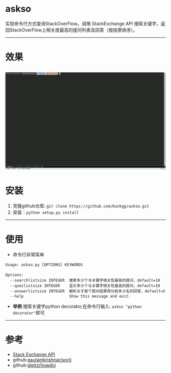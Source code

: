 # askso

实现命令行方式查询StackOverFlow。调用 StackExchange API 搜索关键字，返回StackOverFlow上相关度最高的提问列表及回答（按投票排序）。

---

# 效果
![](https://raw.githubusercontent.com/Kunkgg/askso/master/askso_test.gif)
---

# 安装

1. 克隆github仓库: `git clone https://github.com/Kunkgg/askso.git`
2. 安装：`python setup.py install`

---

# 使用
- 命令行非常简单
```
Usage: askso.py [OPTIONS] KEYWORDS

Options:
  --searchlistsize INTEGER  搜索多少个与关键字相关性最高的提问，default=10
  --queslistsize INTEGER    显示多少个与关键字相关性最高的提问，default=10
  --answerlistsize INTEGER  解析关于某个提问投票得分前多少名的回答，default=5
  --help                    Show this message and exit.
```

- **举例**
搜索关键字python decorator,在命令行输入: `askso "python decorator"`即可

---

# 参考
- [Stack Exchange API](http://api.stackexchange.com/docs)
- github:[gautamkrishnar/socli](https://github.com/gautamkrishnar/socli)
- github:[gleitz/howdoi](https://github.com/gleitz/howdoi)
